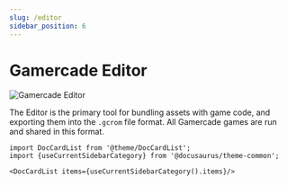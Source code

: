 ```yaml
---
slug: /editor
sidebar_position: 6
---
```


# Gamercade Editor

![Gamercade Editor](/img/editor/rom-editor.png)

The Editor is the primary tool for bundling assets with game code, and exporting them into the `.gcrom` file format. All Gamercade games are run and shared in this format.

```mdx-code-block
import DocCardList from '@theme/DocCardList';
import {useCurrentSidebarCategory} from '@docusaurus/theme-common';

<DocCardList items={useCurrentSidebarCategory().items}/>
```

